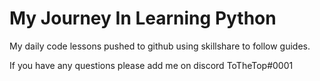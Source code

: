 # My Journey In Learning Python
My daily code lessons pushed to github using skillshare to follow guides. 

If you have any questions please add me on discord ToTheTop#0001
